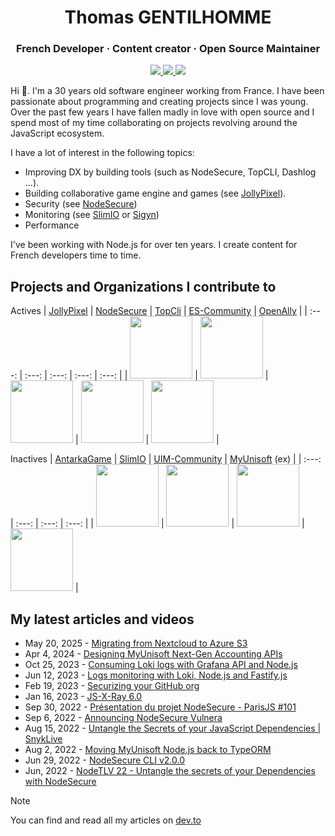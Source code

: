 <h1 align="center">Thomas GENTILHOMME</h1>
<h3 align="center">French Developer · Content creator · Open Source Maintainer</h3>

<p align="center">
  <a href="https://github.com/nodejs/security-wg">
    <img src="https://img.shields.io/static/v1?label=Node.js&message=Security%20WG&color=green&style=for-the-badge">
  </a>
  <a href="https://www.youtube.com/@Fraxken/">
    <img src="https://img.shields.io/badge/Youtube-red?style=for-the-badge&logo=youtube">
  </a>
  <a href="https://www.linkedin.com/in/thomas-gentilhomme/">
    <img src="https://img.shields.io/badge/LinkedIn-blue?style=for-the-badge&logo=linkedin">
  </a>
</p>

Hi 👋. I'm a 30 years old software engineer working from France. I have been passionate about programming and creating projects since I was young. Over the past few years I have fallen madly in love with open source and I spend most of my time collaborating on projects revolving around the JavaScript ecosystem.

I have a lot of interest in the following topics:

- Improving DX by building tools (such as NodeSecure, TopCLI, Dashlog ...).
- Building collaborative game engine and games (see [JollyPixel](https://github.com/JollyPixel)).
- Security (see [NodeSecure](https://github.com/NodeSecure))
- Monitoring (see [SlimIO](https://github.com/SlimIO) or [Sigyn](https://github.com/OpenAlly/sigyn))
- Performance

I've been working with Node.js for over ten years. I create content for French developers time to time.

## Projects and Organizations I contribute to

Actives
| [JollyPixel](https://github.com/JollyPixel) | [NodeSecure](https://github.com/NodeSecure) | [TopCli](https://github.com/TopCli) | [ES-Community](https://github.com/ES-Community) | [OpenAlly](https://github.com/OpenAlly) |
| :---: | :---: | :---: | :---: | :---: |
| <img src="https://avatars.githubusercontent.com/u/209688499?s=200&v=4" width="100"> | <img src="https://avatars.githubusercontent.com/u/85318671?s=200&v=4" width="100"> | <img src="https://avatars.githubusercontent.com/u/95156711?s=200&v=4" width="100"> | <img src="https://avatars.githubusercontent.com/u/20496608?s=200&v=4" width="100"> | <img src="https://avatars.githubusercontent.com/u/113172904?s=200&v=4" width="100"> |

Inactives
| [AntarkaGame](https://github.com/AntarkaGame) | [SlimIO](https://github.com/SlimIO) | [UIM-Community](https://github.com/UIM-Community) | [MyUnisoft](https://github.com/MyUnisoft) (ex) |
| :---: | :---: | :---: | :---: |
| <img src="https://avatars.githubusercontent.com/u/20371476?s=200&v=4" width="100"> | <img src="https://avatars.githubusercontent.com/u/29552883?s=200&v=4" width="100"> | <img src="https://avatars.githubusercontent.com/u/27952864?s=200&v=4" width="100"> | <img src="https://avatars.githubusercontent.com/u/80276068?s=200&v=4" width="100"> |

## My latest articles and videos

* May 20, 2025 - [Migrating from Nextcloud to Azure S3](https://dev.to/myunisoft/migrating-from-nextcloud-to-azure-s3-ek6)
* Apr 4, 2024 - [Designing MyUnisoft Next-Gen Accounting APIs](https://dev.to/fraxken/designing-myunisoft-next-gen-accounting-apis-1mn)
* Oct 25, 2023 - [Consuming Loki logs with Grafana API and Node.js](https://dev.to/fraxken/consuming-loki-logs-with-grafana-api-and-nodejs-bgg)
* Jun 12, 2023 - [Logs monitoring with Loki, Node.js and Fastify.js](https://dev.to/fraxken/logs-monitoring-with-loki-nodejs-and-fastifyjs-3h8k)
* Feb 19, 2023 - [Securizing your GitHub org](https://dev.to/nodesecure/securize-your-github-org-4lb7)
* Jan 16, 2023 - [JS-X-Ray 6.0](https://dev.to/nodesecure/js-x-ray-60-49ah)
* Sep 30, 2022 - [Présentation du projet NodeSecure - ParisJS #101](https://www.youtube.com/watch?v=hmrKI1jZLGc)
* Sep 6, 2022 - [Announcing NodeSecure Vulnera](https://dev.to/nodesecure/announcing-nodesecure-vulnera-22a6)
* Aug 15, 2022 - [Untangle the Secrets of your JavaScript Dependencies | SnykLive](https://www.youtube.com/watch?v=dqey0bKmLSM)
* Aug 2, 2022 - [Moving MyUnisoft Node.js back to TypeORM](https://dev.to/fraxken/moving-myunisoft-nodejs-back-to-typeorm-3fok)
* Jun 29, 2022 - [NodeSecure CLI v2.0.0](https://dev.to/nodesecure/nodesecure-cli-v200-2ai7)
* Jun, 2022 - [NodeTLV 22 - Untangle the secrets of your Dependencies with NodeSecure](https://www.youtube.com/watch?v=7tTh8KgrIYA)

> [!NOTE]
> You can find and read all my articles on [dev.to](https://dev.to/fraxken)

